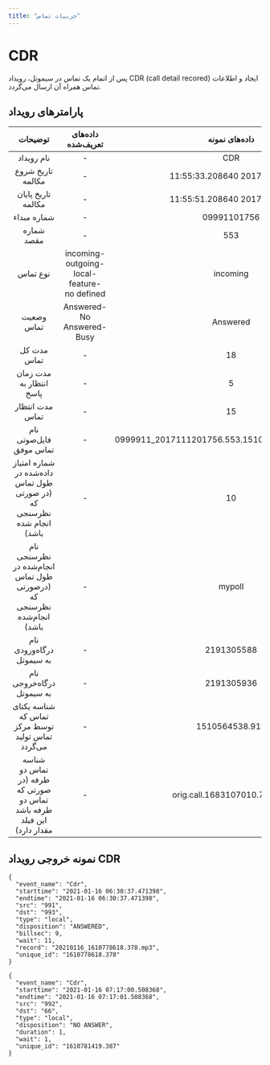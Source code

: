 ```yaml
---
title: "جزییات تماس"
---
```


# CDR

پس از اتمام یک تماس در سیموتل، رویداد CDR (call detail recored) ایجاد و اطلاعات تماس همراه آن ارسال‌ می‌گردد.


## پارامترهای رویداد
<div class="custom-table">

|                                توضیحات                               |                داده‌های تعریف‌شده               |                  داده‌های نمونه                  |    پارامتر‌ها    |
|:--------------------------------------------------------------------:|:---------------------------------------------:|:-----------------------------------------------:|:---------------:|
|                              نام رویداد                              |                       -                       |                       CDR                       |  **event_name** |
|                           تاریخ شروع مکالمه                          |                       -                       |            11:55:33.208640 2017-11-12           |  **start_time** |
|                          تاریخ پایان مکالمه                          |                       -                       |            11:55:51.208640 2017-11-12           |   **end_time**  |
|                              شماره مبداء                             |                       -                       |                   09991101756                   |     **src**     |
|                              شماره مقصد                              |                       -                       |                       553                       |     **dst**     |
|                               نوع تماس                               | incoming- outgoing- local-feature- no defined |                     incoming                    |     **type**    |
|                              وضعیت تماس                              |          Answered- No Answered- Busy          |                     Answered                    | **disposition** |
|                              مدت کل تماس                             |                       -                       |                        18                       |   **duration**  |
|                           مدت زمان انتظار به پاسخ                          |                       -                       |            5           |  **billsec** |
|                            مدت انتظار تماس                           |                       -                       |                        15                       |     **wait**    |
|                        نام فایل‌صوتی تماس موفق                        |                       -                       | 0999911_2017111201756.553.151048mp3.7732.164444 |    **record**   |
| شماره امتیاز داده‌شده در طول تماس (در صورتی که نظر‌سنجی انجام شده باشد) |                       -                       |                        10                       |  **poll_point** |
|  نام نظرسنجی انجام‌شده در طول تماس (درصورتی که نظرسنجی انجام‌شده باشد) |                       -                       |                      mypoll                     |  **poll_lable** |
|          نام درگاه‌ورودی به سیموتل          |         -        |       2191305588       | **entry_point** |
|          نام درگاه‌خروجی به سیموتل          |         -        |       2191305936       | **outgoing_point** |
|            شناسه یکتای تماس که توسط مرکز تماس تولید می‌گردد           |                       -                       |                  1510564538.919                 |  **cuid**  |
|                          شناسه تماس دو طرفه  (در صورتی که تماس دو طرفه باشد این فیلد مقدار دارد)                    |                       -                       |            orig.call.1683107010.780601           |  **originated_call_id** |
</div>


## نمونه خروجی رویداد CDR


```shell
{
  "event_name": "Cdr",
  "starttime": "2021-01-16 06:30:37.471398",
  "endtime": "2021-01-16 06:30:37.471398",
  "src": "991",
  "dst": "993",
  "type": "local",
  "disposition": "ANSWERED",
  "billsec": 9,
  "wait": 11,
  "record": "20210116_1610778618.378.mp3",
  "unique_id": "1610778618.378"
}
```

```shell
{
  "event_name": "Cdr",
  "starttime": "2021-01-16 07:17:00.508368",
  "endtime": "2021-01-16 07:17:01.508368",
  "src": "992",
  "dst": "66",
  "type": "local",
  "disposition": "NO ANSWER",
  "duration": 1,
  "wait": 1,
  "unique_id": "1610781419.387"
}
```
